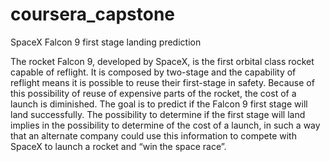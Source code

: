 # coursera_capstone

SpaceX Falcon 9 first stage landing prediction

The rocket Falcon 9, developed by SpaceX, is the first orbital class rocket capable of reflight. It is composed by two-stage and the capability of reflight means it is possible to reuse their first-stage in safety. Because of this possibility of reuse of expensive parts of the rocket, the cost of a launch is diminished. The goal is to predict if the Falcon 9 first stage will land successfully. The possibility to determine if the first stage will land implies in the possibility to determine of the cost of a launch, in such a way that an alternate company could use this information to compete with SpaceX to launch a rocket and “win the space race”.
